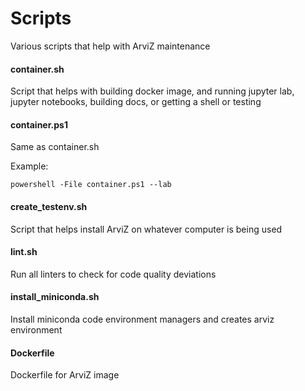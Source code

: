 # Scripts
Various scripts that help with ArviZ maintenance

#### container.sh
Script that helps with building docker image, and running jupyter lab,
jupyter notebooks, building docs, or getting a shell or testing

#### container.ps1
Same as container.sh

Example:

`powershell -File container.ps1 --lab`

#### create_testenv.sh
Script that helps install ArviZ on whatever computer is being used

#### lint.sh
Run all linters to check for code quality deviations

#### install_miniconda.sh
Install miniconda code environment managers and creates arviz environment

#### Dockerfile
Dockerfile for ArviZ image
